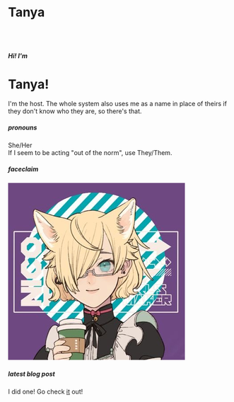 # Tanya
<br /><br />
##### Hi! I'm
# Tanya!

I'm the host. The whole system also uses me as a name in 
place of theirs if they don't know who they are, so there's that.

##### pronouns
She/Her <br />
If I seem to be acting "out of the norm", use They/Them.

##### faceclaim
![Tanya's Picrew](./hm-picrews/Tanya-Picrew.jpg?raw=true)

##### latest blog post
I did one! Go check [it](tanyalebean.github.io/blog/blog_most_recent) out!